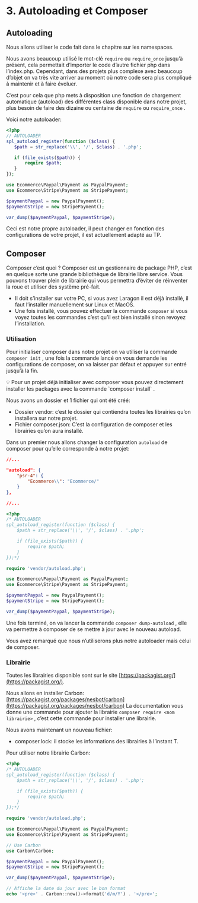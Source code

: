 # 3. Autoloading et Composer

## Autoloading

Nous allons utiliser le code fait dans le chapitre sur les namespaces.

Nous avons beaucoup utilisé le mot-clé `require` ou `require_once` jusqu’à présent, cela permettait d’importer le code d’autre fichier php dans l’index.php.
Cependant, dans des projets plus complexe avec beaucoup d’objet on va très vite arriver au moment où notre code sera plus compliqué à maintenir et à faire évoluer.

C’est pour cela que php mets à disposition une fonction de chargement automatique (autoload) des différentes class disponible dans notre projet, plus besoin de faire des dizaine ou centaine de `require` ou `require_once` .

Voici notre autoloader:

```php
<?php
// AUTOLOADER
spl_autoload_register(function ($class) {
   $path = str_replace('\\', '/', $class) . '.php';

   if (file_exists($path)) {
       require $path;
   }
});

use Ecommerce\Paypal\Payment as PaypalPayment;
use Ecommerce\Stripe\Payment as StripePayment;

$paymentPaypal = new PaypalPayment();
$paymentStripe = new StripePayment();

var_dump($paymentPaypal, $paymentStripe);
```

Ceci est notre propre autoloader, il peut changer en fonction des configurations de votre projet, il est actuellement adapté au TP.

## Composer

Composer c’est quoi ? Composer est un gestionnaire de package PHP, c’est en quelque sorte une grande bibliothèque de librairie libre service. Vous pouvons trouver plein de librairie qui vous permettra d’éviter de réinventer la roue et utiliser des système pré-fait.

- Il doit s’installer sur votre PC, si vous avez Laragon il est déjà installé, il faut l’installer manuellement sur Linux et MacOS.
- Une fois installé, vous pouvez effectuer la commande `composer` si vous voyez toutes les commandes c’est qu’il est bien installé sinon revoyez l’installation.

### Utilisation

Pour initialiser composer dans notre projet on va utiliser la commande `composer init` , une fois la commande lancé on vous demande les configurations de composer, on va laisser par défaut et appuyer sur entré jusqu’à la fin.

<aside>
💡 Pour un projet déjà initialiser avec composer vous pouvez directement installer les packages avec la commande `composer install` .

</aside>

Nous avons un dossier et 1 fichier qui ont été créé:

- Dossier vendor: c’est le dossier qui contiendra toutes les librairies qu’on installera sur notre projet.
- Fichier composer.json: C’est la configuration de composer et les librairies qu’on aura installé.

Dans un premier nous allons changer la configuration `autoload` de composer pour qu’elle corresponde à notre projet:

```json
//...

"autoload": {
    "psr-4": {
        "Ecommerce\\": "Ecommerce/"
    }
},

//...
```

```php
<?php
/* AUTOLOADER
spl_autoload_register(function ($class) {
    $path = str_replace('\\', '/', $class) . '.php';

    if (file_exists($path)) {
        require $path;
    }
});*/

require 'vendor/autoload.php';

use Ecommerce\Paypal\Payment as PaypalPayment;
use Ecommerce\Stripe\Payment as StripePayment;

$paymentPaypal = new PaypalPayment();
$paymentStripe = new StripePayment();

var_dump($paymentPaypal, $paymentStripe);
```

Une fois terminé, on va lancer la commande `composer dump-autoload` , elle va permettre à composer de se mettre à jour avec le nouveau autoload.

Vous avez remarqué que nous n’utiliserons plus notre autoloader mais celui de composer.

### Librairie

Toutes les librairies disponible sont sur le site [https://packagist.org/](https://packagist.org/).

Nous allons en installer Carbon: [https://packagist.org/packages/nesbot/carbon](https://packagist.org/packages/nesbot/carbon)
La documentation vous donne une commande pour ajouter la librairie `composer require <nom librairie>` , c’est cette commande pour installer une librairie.

Nous avons maintenant un nouveau fichier:

- composer.lock: il stocke les informations des librairies à l’instant T.

Pour utiliser notre librairie Carbon:

```php
<?php
/* AUTOLOADER
spl_autoload_register(function ($class) {
    $path = str_replace('\\', '/', $class) . '.php';

    if (file_exists($path)) {
        require $path;
    }
});*/

require 'vendor/autoload.php';

use Ecommerce\Paypal\Payment as PaypalPayment;
use Ecommerce\Stripe\Payment as StripePayment;

// Use Carbon
use Carbon\Carbon;

$paymentPaypal = new PaypalPayment();
$paymentStripe = new StripePayment();

var_dump($paymentPaypal, $paymentStripe);

// Affiche la date du jour avec le bon format
echo '<pre>' . Carbon::now()->format('d/m/Y') . '</pre>';
```
